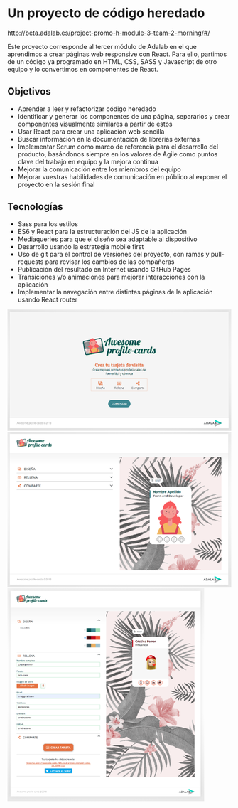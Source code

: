 # Un proyecto de código heredado

http://beta.adalab.es/project-promo-h-module-3-team-2-morning/#/

Este proyecto corresponde al tercer módulo de Adalab en el que aprendimos a crear páginas web responsive con React. Para ello, partimos de un código ya programado en HTML, CSS, SASS y Javascript de otro equipo y lo convertimos en componentes de React. 

## Objetivos

- Aprender a leer y refactorizar código heredado
- Identificar y generar los componentes de una página, separarlos y crear componentes visualmente similares a partir de estos
- Usar React para crear una aplicación web sencilla
- Buscar información en la documentación de librerías externas
- Implementar Scrum como marco de referencia para el desarrollo del producto, basándonos siempre en los valores de Agile como puntos clave del trabajo en equipo y la mejora continua
- Mejorar la comunicación entre los miembros del equipo
- Mejorar vuestras habilidades de comunicación en público al exponer el proyecto en la sesión final

## Tecnologías

- Sass para los estilos
- ES6 y React para la estructuración del JS de la aplicación
- Mediaqueries para que el diseño sea adaptable al dispositivo
- Desarrollo usando la estrategia mobile first
- Uso de git para el control de versiones del proyecto, con ramas y pull-requests para revisar los cambios de las compañeras
- Publicación del resultado en Internet usando GitHub Pages
- Transiciones y/o animaciones para mejorar interacciones con la aplicación
- Implementar la navegación entre distintas páginas de la aplicación usando React router

![Home](https://github.com/sandrusmb/project-promo-h-module-3-team-2-morning/blob/master/src/images/home.png)
![Close](https://github.com/sandrusmb/project-promo-h-module-3-team-2-morning/blob/master/src/images/Close.png)
![Open](https://github.com/sandrusmb/project-promo-h-module-3-team-2-morning/blob/master/src/images/Full.png)

